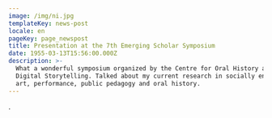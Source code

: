 ```yaml
---
image: /img/ni.jpg
templateKey: news-post
locale: en
pageKey: page_newspost
title: Presentation at the 7th Emerging Scholar Symposium
date: 1955-03-13T15:56:00.000Z
description: >-
  What a wonderful symposium organized by the Centre for Oral History and
  Digital Storytelling. Talked about my current research in socially engaged
  art, performance, public pedagogy and oral history.
---
```

.
